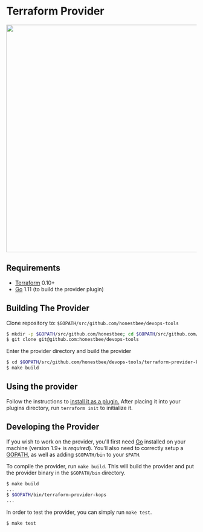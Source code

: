 
Terraform Provider
==================

<img src="https://cdn.rawgit.com/hashicorp/terraform-website/master/content/source/assets/images/logo-hashicorp.svg" width="600px">

Requirements
------------

- [Terraform](https://www.terraform.io/downloads.html) 0.10+
- [Go](https://golang.org/doc/install) 1.11 (to build the provider plugin)

Building The Provider
---------------------

Clone repository to: `$GOPATH/src/github.com/honestbee/devops-tools`

```sh
$ mkdir -p $GOPATH/src/github.com/honestbee; cd $GOPATH/src/github.com/honestbee
$ git clone git@github.com:honestbee/devops-tools
```

Enter the provider directory and build the provider

```sh
$ cd $GOPATH/src/github.com/honestbee/devops-tools/terraform-provider-kops
$ make build
```

Using the provider
----------------------

Follow the instructions to [install it as a plugin.](https://www.terraform.io/docs/plugins/basics.html#installing-a-plugin) After placing it into your plugins directory,  run `terraform init` to initialize it.

Developing the Provider
---------------------------

If you wish to work on the provider, you'll first need [Go](http://www.golang.org) installed on your machine (version 1.9+ is *required*). You'll also need to correctly setup a [GOPATH](http://golang.org/doc/code.html#GOPATH), as well as adding `$GOPATH/bin` to your `$PATH`.

To compile the provider, run `make build`. This will build the provider and put the provider binary in the `$GOPATH/bin` directory.

```sh
$ make build
...
$ $GOPATH/bin/terraform-provider-kops
...
```

In order to test the provider, you can simply run `make test`.

```sh
$ make test
```
